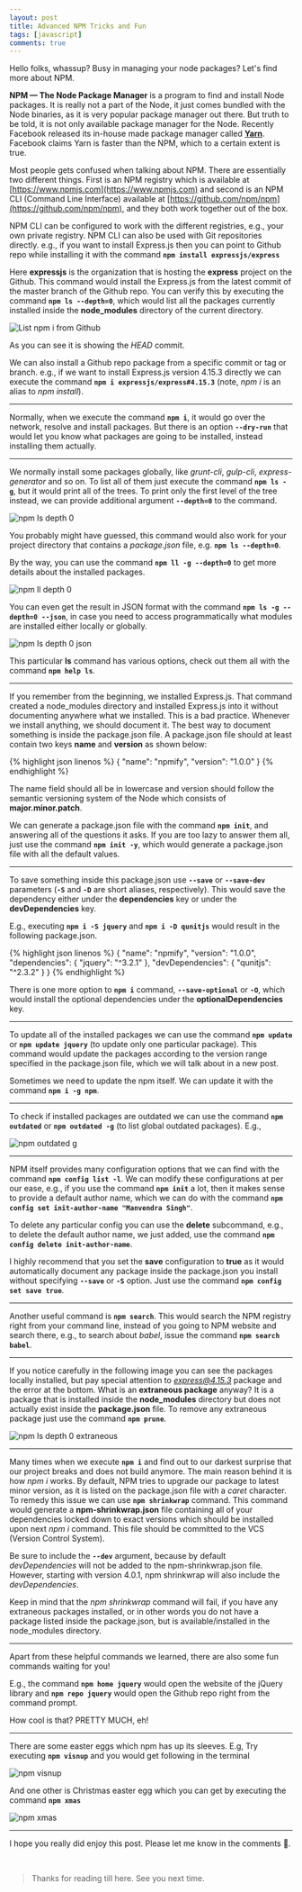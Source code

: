 ```yaml
---
layout: post
title: Advanced NPM Tricks and Fun
tags: [javascript]
comments: true
---
```


Hello folks, whassup? Busy in managing your node packages? Let's find more about NPM.

**NPM &mdash; The Node Package Manager** is a program to find and install Node packages. It is really not a part of the Node, it just comes bundled with the Node binaries, as it is very popular package manager out there. But truth to be told, it is not only available package manager for the Node. Recently Facebook released its in-house made package manager called **[Yarn](http://www.manvendrask.com/2016/10/28/react-js-and-socket-io-with-yarn-and-webpack/)**. Facebook claims Yarn is faster than the NPM, which to a certain extent is true. 

Most people gets confused when talking about NPM. There are essentially two different things. First is an NPM registry which is available at [https://www.npmjs.com](https://www.npmjs.com) and second is an NPM CLI (Command Line Interface) available at [https://github.com/npm/npm](https://github.com/npm/npm), and they both work together out of the box. 

NPM CLI can be configured to work with the different registries, e.g., your own private registry. NPM CLI can also be used with Git repositories directly. e.g., if you want to install Express.js then you can point to Github repo while installing it with the command **`npm install expressjs/express`**

Here **expressjs** is the organization that is hosting the **express** project on the Github. This command would install the Express.js from the latest commit of the master branch of the Github repo. You can verify this by executing the command **`npm ls --depth=0`**, which would list all the packages currently installed inside the **node_modules** directory of the current directory.

![List npm i from Github](/public/img/advanced-npm-tricks-and-fun/list-npm-i-git.png)

As you can see it is showing the *HEAD* commit.

We can also install a Github repo package from a specific commit or tag or branch. e.g., if we want to install Express.js version 4.15.3 directly we can execute the command **`npm i expressjs/express#4.15.3`** (note, *npm i* is an alias to *npm install*).

---

Normally, when we execute the command **`npm i`**, it would go over the network, resolve and install packages. But there is an option **`--dry-run`** that would let you know what packages are going to be installed, instead installing them actually.

---

We normally install some packages globally, like *grunt-cli*, *gulp-cli*, *express-generator* and so on. To list all of them just execute the command **`npm ls -g`**, but it would print all of the trees. To print only the first level of the tree instead, we can provide additional argument **`--depth=0`** to the command.

![npm ls depth 0](/public/img/advanced-npm-tricks-and-fun/npm-ls-g-depth-0.png)

You probably might have guessed, this command would also work for your project directory that contains a *package.json* file, e.g. **`npm ls --depth=0`**.

By the way, you can use the command **`npm ll -g --depth=0`** to get more details about the installed packages.

![npm ll depth 0](/public/img/advanced-npm-tricks-and-fun/npm-ll-g-depth-0.png)

You can even get the result in JSON format with the command **`npm ls -g --depth=0 --json`**, in case you need to access programmatically what modules are installed either locally or globally. 

![npm ls depth 0 json](/public/img/advanced-npm-tricks-and-fun/npm-ls-g-depth-0-json.png)

This particular **ls** command has various options, check out them all with the command **`npm help ls`**. 

---

If you remember from the beginning, we installed Express.js. That command created a 
node_modules directory and installed Express.js into it without documenting anywhere what we installed. This is a bad practice. Whenever we install anything, we should document it. The best way to document something is inside the package.json file. A package.json file should at least contain two keys **name** and **version** as shown below: 

{% highlight json linenos %}
{ 
   "name": "npmify",
   "version": "1.0.0"
}
{% endhighlight %}

The name field should all be in lowercase and version should follow the semantic versioning system of the Node which consists of **major.minor.patch**.

We can generate a package.json file with the command **`npm init`**, and answering all of the questions it asks. If you are too lazy to answer them all, just use the command **`npm init -y`**, which would generate a package.json file with all the default values.

---

To save something inside this package.json use **`--save`** or **`--save-dev`** parameters (**`-S`** and **`-D`** are short aliases, respectively). This would save the dependency either under the **dependencies** key or under the **devDependencies** key.

E.g., executing **`npm i -S jquery`** and **`npm i -D qunitjs`** would result in the following package.json.

{% highlight json linenos %}
{
	"name": "npmify",
	"version": "1.0.0",
	"dependencies": {
		"jquery": "^3.2.1"
	},
	"devDependencies": {
		"qunitjs": "^2.3.2"
	}
}
{% endhighlight %}


There is one more option to **`npm i`** command, **`--save-optional`** or **`-O`**, which would install the optional dependencies under the **optionalDependencies** key.

---

To update all of the installed packages we can use the command **`npm update`** or **`npm update jquery`** (to update only one particular package). This command would update the packages according to the version range specified in the package.json file, which we will talk about in a new post.

Sometimes we need to update the npm itself. We can update it with the command **`npm i -g npm`**.

---

To check if installed packages are outdated we can use the command **`npm outdated`** or **`npm outdated -g`** (to list global outdated packages). E.g.,

![npm outdated g](/public/img/advanced-npm-tricks-and-fun/npm-outdated-g.png)

---

NPM itself provides many configuration options that we can find with the command **`npm config list -l`**. We can modify these configurations at per our ease, e.g., if you use the command **`npm init`** a lot, then it makes sense to provide a default author name, which we can do with the command **`npm config set init-author-name "Manvendra Singh"`**. 

To delete any particular config you can use the **delete** subcommand, e.g., to delete the default author name, we just added, use the command **`npm config delete init-author-name`**.

I highly recommend that you set the **save** configuration to **true** as it would automatically document any package inside the package.json you install without specifying **`--save`** or **`-S`** option. Just use the command **`npm config set save true`**.

---

Another useful command is **`npm search`**. This would search the NPM registry right from your command line, instead of you going to NPM website and search there, e.g., to search about *babel*, issue the command **`npm search babel`**. 

---

If you notice carefully in the following image you can see the packages locally installed, but pay special attention to *express@4.15.3* package and the error at the bottom. What is an **extraneous package** anyway? It is a package that is installed inside the **node_modules** directory but does not actually exist inside the **package.json** file. To remove any extraneous package just use the command **`npm prune`**. 

![npm ls depth 0 extraneous](/public/img/advanced-npm-tricks-and-fun/npm-ls-depth-0-extraneous.png)

---

Many times when we execute **`npm i`** and find out to our darkest surprise that our project breaks and does not build anymore. The main reason behind it is how *npm i* works. By default, NPM tries to upgrade our package to latest minor version, as it is listed on the package.json file with a *caret* character. To remedy this issue we can use **`npm shrinkwrap`** command. This command would generate a **npm-shrinkwrap.json** file containing all of your dependencies locked down to exact versions which should be installed upon next *npm i* command. This file should be committed to the VCS (Version Control System). 

Be sure to include the **`--dev`** argument, because by default *devDependencies* will not be added to the npm-shrinkwrap.json file. However, starting with version 4.0.1, npm shrinkwrap will also include the *devDependencies*.

Keep in mind that the *npm shrinkwrap* command will fail, if you have any extraneous packages installed, or in other words you do not have a package listed inside the package.json, but is available/installed in the node_modules directory.

---

Apart from these helpful commands we learned, there are also some fun commands waiting for you!

E.g., the command **`npm home jquery`** would open the website of the jQuery library and **`npm repo jquery`** would open the Github repo right from the command prompt. 

How cool is that? PRETTY MUCH, eh!

---

There are some easter eggs which npm has up its sleeves. E.g, Try executing **`npm visnup`** and you would get following in the terminal

![npm visnup](/public/img/advanced-npm-tricks-and-fun/npm-visnup.png)

And one other is Christmas easter egg which you can get by executing the command **`npm xmas`**

![npm xmas](/public/img/advanced-npm-tricks-and-fun/npm-xmas.png)

---

I hope you really did enjoy this post. Please let me know in the comments 🙂.

&nbsp;

>Thanks for reading till here. See you next time.


&nbsp;
